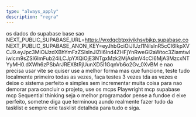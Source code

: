 ```yaml
---
type: "always_apply"
description: "regra"
---
```


os dados do supabase base sao 
NEXT_PUBLIC_SUPABASE_URL=https://wxdqcbtpxivikhsvbjkp.supabase.co
NEXT_PUBLIC_SUPABASE_ANON_KEY=eyJhbGciOiJIUzI1NiIsInR5cCI6IkpXVCJ9.eyJpc3MiOiJzdXBhYmFzZSIsInJlZiI6Ind4ZHFjYnRweGl2aWtoc3ZiamtwIiwicm9sZSI6ImFub24iLCJpYXQiOjE3NTgxMzk2MjAsImV4cCI6MjA3MzcxNTYyMH0.dXWh6zPSbArJREX8tRjUunXD5I1GqnVb6o2Gv_0XvBM
e nao precisa usar vite se quiser use a melhor forma mas que funcione, teste tudo localmente primeiro todas as vezes, faça testes 3 vezes tda as vezes e deixe o sistema perfeito e simples sem incrementar muita coisa para nao demorar para concluir o projeto, use os mcps Playwright mcp supabase mcp Sequential thinking seja o melhor programador pense a fundoe d eixe perfeito, sometne diga que terminouq aundo realmente fazer tudo da tasklist e sempre crie tasklist detalhda para tudo e siga.